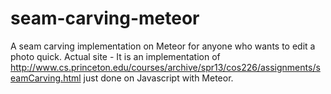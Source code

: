 # seam-carving-meteor
A seam carving implementation on Meteor for anyone who wants to edit a photo quick.
Actual site -
It is an implementation of http://www.cs.princeton.edu/courses/archive/spr13/cos226/assignments/seamCarving.html
just done on Javascript with Meteor.
